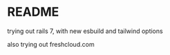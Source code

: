 # README

trying out rails 7, with new esbuild and tailwind options

also trying out freshcloud.com
